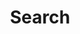 ---
title: "Search"
slug: "search" #别名
layout: "search"
outputs:
    - html
    - json
menu:
    main:
        weight: -60
        params: 
            icon: search
---
